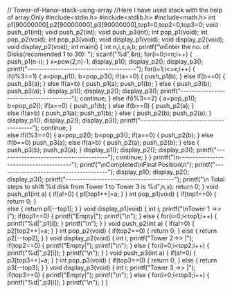 // Tower-of-Hanoi-stack-using-array
//Here I have used stack with the help of array,Only
#include<stdio.h>
#include<stdlib.h>
#include<math.h>
int p1[90000000],p2[90000000],p3[90000000],top1=0,top2=0,top3=0;
void push_p1(int);
void push_p2(int);
void push_p3(int);
int pop_p1(void);
int pop_p2(void);
int pop_p3(void);
void display_p1(void);
void display_p2(void);
void display_p2(void);
int main()
{
	int n,i,x,a,b;
	printf("\nEnter the no. of Disks(recomended 1 to 30): ");
	scanf("%d",&n);
	for(i=0;i<n;i++)
	{
	    push_p1(n-i);
	}
	x=pow(2,n)-1;
	display_p1();
	display_p2();
	display_p3();
	printf("---------------------------------------");
	for(i=1;i<=x;i++)
	{
		if(i%3==1)
		{
	    	a=pop_p1();
	 	    b=pop_p3();
		    if(a==0)
			{
				push_p1(b);
			}
			else if(b==0)
			{
			    push_p3(a);
			}
			else if(a>b)
			{
				push_p1(a);
				push_p1(b);
			}
			else
			{
				push_p3(b);
				push_p3(a);
			}
			display_p1();
			display_p2();
			display_p3();
			printf("---------------------------------------");
			continue;
		}
        else if(i%3==2)
		{
			a=pop_p1();
			b=pop_p2();
			if(a==0)
        	{
        	    push_p1(b);
        	}
        	else if(b==0)
        	{
        		push_p2(a);
			}	
        	else if(a>b)
        	{
        	    push_p1(a);
        	    push_p1(b);
        	}
        	else
        	{
            	push_p2(b);
            	push_p2(a);
        	}	
        	display_p1();
        	display_p2();
        	display_p3();
        	printf("---------------------------------------");
        	continue;
    	}		
    	else if(i%3==0)
    	{
			a=pop_p2();
			b=pop_p3();
			if(a==0)
	        {
	            push_p2(b);
	        }
	        else if(b==0)
	            push_p3(a);
	        else if(a>b)
	        {
	            push_p2(a);
	            push_p2(b);
	        }
	        else
	        {
	            push_p3(b);
	            push_p3(a);
	        }
	        display_p1();
	        display_p2();
	        display_p3();
	        printf("---------------------------------------");
	        continue;
	    }
	}
	printf("\n---------------------------------------");
	printf("\nCompleted\nFinal Position\n");
	printf("---------------------------------------");
	display_p1();
	display_p2();
    display_p3();
    printf("---------------------------------------");
    printf("\n Total steps to shift %d disk from Tower 1 to Tower 3 is %d",n,x);
    return 0;
}
void push_p1(int a)
{
	if(a!=0)
	{
		p1[top1++]=a;
	}
}
int pop_p1(void)
{
	if(top1==0)
	{
		return 0;
	}	
	else
	{
		return p1[--top1];
	}
}
void display_p1(void)
{
	int i;
	printf("\nTower 1 ->> |");
	if(top1==0)
	{
		printf("Empty|");
		printf("\n");
	}
	else
	{
		for(i=0;i<top1;i++)
		{
			printf("%d|",p1[i]);
		}
		printf("\n");
	}
}
void push_p2(int a)
{
	if(a!=0)
	{
		p2[top2++]=a;
	}
}
int pop_p2(void)
{
	if(top2==0)
	{
		return 0;
	}
	else
	{
		return p2[--top2];
	}
}
void display_p2(void)
{
	int i;
	printf("Tower 2->> |");
	if(top2==0)
	{
		printf("Empty|");
		printf("\n");
	}
	else
	{
		for(i=0;i<top2;i++)
		{
			printf("%d|",p2[i]);
		}
		printf("\n");
	}
}
void push_p3(int a)
{
	if(a!=0)
	{
		p3[top3++]=a;
	}
}
int pop_p3(void)
{
	if(top3==0)
	{
		return 0;
	}
	else
	{
		return p3[--top3];
	}
}
void display_p3(void)
{
	int i;
	printf("Tower 3 ->> |");
	if(top3==0)
	{
		printf("Empty|");
		printf("\n");
	}
	else
	{
		for(i=0;i<top3;i++)
		{
			printf("%d|",p3[i]);
		}
		printf("\n");
	}
}
